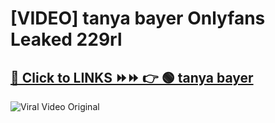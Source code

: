 
 # [VIDEO] tanya bayer Onlyfans Leaked 229rl

## <h2><a href="https://clipsfans.com/tanya_bayer&ref=git">🔗 Click to LINKS ⏩⏩ 👉 🟢 tanya bayer </a></h2>

<a href="https://clipsfans.com/tanya_bayer&ref=git" rel="nofollow" data-target="animated-image.originalLink"><img src="https://i.ibb.co.com/xMMVF88/686577567.gif" alt="Viral Video Original" style="max-width: 100%; display: inline-block;" data-target="animated-image.originalImage"></a>


